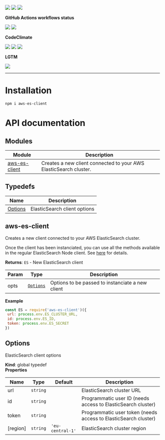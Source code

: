 ![](https://img.shields.io/github/package-json/v/kaskadi/aws-es-client)
![](https://img.shields.io/badge/code--style-standard-blue)
![](https://img.shields.io/github/license/kaskadi/aws-es-client?color=blue)

**GitHub Actions workflows status**

[![](https://img.shields.io/github/workflow/status/kaskadi/aws-es-client/publish?label=publish&logo=npm)](https://github.com/kaskadi/aws-es-client/actions?query=workflow%3Apublish)
[![](https://img.shields.io/github/workflow/status/kaskadi/aws-es-client/build?label=build&logo=mocha)](https://github.com/kaskadi/aws-es-client/actions?query=workflow%3Abuild)

**CodeClimate**

[![](https://img.shields.io/codeclimate/maintainability/kaskadi/aws-es-client?label=maintainability&logo=Code%20Climate)](https://codeclimate.com/github/kaskadi/aws-es-client)
[![](https://img.shields.io/codeclimate/tech-debt/kaskadi/aws-es-client?label=technical%20debt&logo=Code%20Climate)](https://codeclimate.com/github/kaskadi/aws-es-client)
[![](https://img.shields.io/codeclimate/coverage/kaskadi/aws-es-client?label=test%20coverage&logo=Code%20Climate)](https://codeclimate.com/github/kaskadi/aws-es-client)

**LGTM**

[![](https://img.shields.io/lgtm/grade/javascript/github/kaskadi/aws-es-client?label=code%20quality&logo=LGTM)](https://lgtm.com/projects/g/kaskadi/aws-es-client/?mode=list&logo=LGTM)

****

# Installation

```
npm i aws-es-client
```

# API documentation

## Modules
Module | Description
------ | -----------
[aws-es-client] | Creates a new client connected to your AWS ElasticSearch cluster.

## Typedefs

Name | Description
------ | -----------
[Options] | ElasticSearch client options


## aws-es-client

Creates a new client connected to your AWS ElasticSearch cluster. 

Once the client has been instanciated, you can use all the methods available in the regular ElasticSearch Node client. See [here] for details.

**Returns**: `ES` - New ElasticSearch client  

| Param | Type | Description |
| --- | --- | --- |
| opts | [`Options`] | Options to be passed to instanciate a new client |

**Example**  
```js
const ES = require('aws-es-client')({
 url: process.env.ES_CLUSTER_URL,
 id: process.env.ES_ID,
 token: process.env.ES_SECRET
})
```

## Options

ElasticSearch client options

**Kind**: global typedef  
**Properties**

| Name | Type | Default | Description |
| --- | --- | --- | --- |
| url | `string` |  | ElasticSearch cluster URL |
| id | `string` |  | Programmatic user ID (needs access to ElasticSearch cluster) |
| token | `string` |  | Programmatic user token (needs access to ElasticSearch cluster) |
| \[region\] | `string` | `'eu-central-1'` | ElasticSearch cluster region |

<!-- LINKS -->

[aws-es-client]:#aws-es-client
[Options]:#options
[here]:https://www.elastic.co/guide/en/elasticsearch/client/javascript-api/current/api-reference.html
[`Options`]:#options
